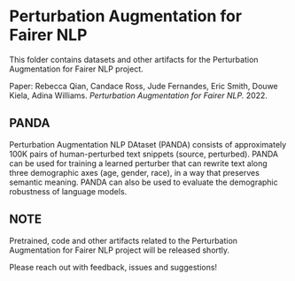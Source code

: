 # Perturbation Augmentation for Fairer NLP

This folder contains datasets and other artifacts for the Perturbation Augmentation for Fairer NLP project. 

Paper: Rebecca Qian, Candace Ross, Jude Fernandes, Eric Smith, Douwe Kiela, Adina Williams. *Perturbation Augmentation for Fairer NLP.* 2022.

## PANDA
Perturbation Augmentation NLP DAtaset (PANDA) consists of approximately 100K pairs of human-perturbed text snippets (source, perturbed). PANDA can be used for training a learned perturber that can rewrite text along three demographic axes (age, gender, race), in a way that preserves semantic meaning. PANDA can also be used to evaluate the demographic robustness of language models.

## NOTE
Pretrained, code and other artifacts related to the Perturbation Augmentation for Fairer NLP project will be released shortly.

Please reach out with feedback, issues and suggestions!
